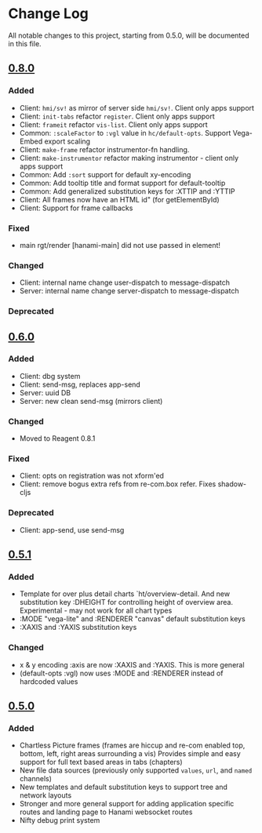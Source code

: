 # Change Log
All notable changes to this project, starting from 0.5.0, will be documented in this file.

## [0.8.0]
### Added
- Client: `hmi/sv!` as mirror of server side `hmi/sv!`. Client only apps support
- Client: `init-tabs` refactor `register`. Client only apps support
- Client: `frameit` refactor `vis-list`. Client only apps support
- Common: `:scaleFactor` to `:vgl` value in `hc/default-opts`. Support Vega-Embed export scaling
- Client: `make-frame` refactor instrumentor-fn handling.
- Client: `make-instrumentor` refactor making instrumentor - client only apps support
- Common: Add `:sort` support for default xy-encoding
- Common: Add tooltip title and format support for default-tooltip
- Common: Add generalized substitution keys for :XTTIP and :YTTIP
- Client: All frames now have an HTML id" (for getElementById)
- Client: Support for frame callbacks

### Fixed
- main rgt/render [hanami-main] did not use passed in element!

### Changed
- Client: internal name change user-dispatch to message-dispatch
- Server: internal name change server-dispatch to message-dispatch

### Deprecated


## [0.6.0]
### Added
- Client: dbg system
- Client: send-msg, replaces app-send
- Server: uuid DB
- Server: new clean send-msg (mirrors client)

### Changed
- Moved to Reagent 0.8.1

### Fixed
- Client: opts on registration was not xform'ed
- Client: remove bogus extra refs from re-com.box refer. Fixes shadow-cljs

### Deprecated
- Client: app-send, use send-msg


## [0.5.1]
### Added
- Template for over plus detail charts `ht/overview-detail. And new substitution key :DHEIGHT for controlling height of overview area. Experimental - may not work for all chart types
- :MODE "vega-lite" and :RENDERER "canvas" default substitution keys
- :XAXIS and :YAXIS substitution keys

### Changed
- x & y encoding :axis are now :XAXIS and :YAXIS. This is more general
- (default-opts :vgl) now uses :MODE and :RENDERER instead of hardcoded values

## [0.5.0]
### Added
- Chartless Picture frames (frames are hiccup and re-com enabled top, bottom, left, right areas surrounding a vis) Provides simple and easy support for full text based areas in tabs (chapters)
- New file data sources (previously only supported `values`, `url`, and `named` channels)
- New templates and default substitution keys to support tree and network layouts
- Stronger and more general support for adding application specific routes and landing page to Hanami websocket routes
- Nifty debug print system


[0.8.0]: https://github.com/your-name/hanami/compare/0.6.0...0.8.0
[0.6.0]: https://github.com/your-name/hanami/compare/0.5.1...0.6.0
[0.5.1]: https://github.com/your-name/hanami/compare/0.5.0...0.5.1
[0.5.0]: https://github.com/your-name/hanami/compare/0.4.0...0.5.0
